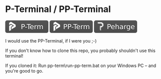 # P-Terminal / PP-Terminal

<p align="left">
    <img src="./icons/p-term-banner-3.svg" alt="peharge"/>
    <img src="./icons/pp-term-banner-3.svg" alt="peharge"/>
    <img src="./icons/peharge-banner-3.svg" alt="peharge"/>
</p>

I would use the PP-Terminal, if I were you ;-)

If you don't know how to clone this repo,
you probably shouldn't use this terminal!

If you cloned it:
Run pp-term\run-pp-term.bat on your Windows PC –
and you're good to go.